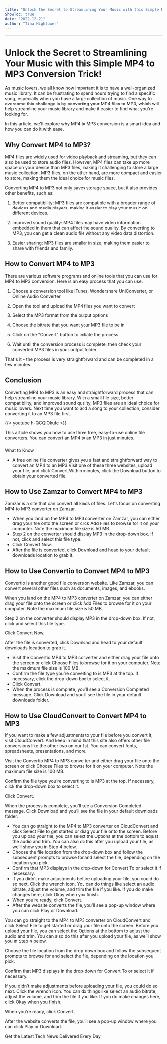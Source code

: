 ```yaml
---
title: "Unlock the Secret to Streamlining Your Music with this Simple MP4 to MP3 Conversion Trick!"
ShowToc: true 
date: "2022-12-21"
author: "Tina Hightower"
---
```

*****
# Unlock the Secret to Streamlining Your Music with this Simple MP4 to MP3 Conversion Trick!

As music lovers, we all know how important it is to have a well-organized music library. It can be frustrating to spend hours trying to find a specific song, especially when you have a large collection of music. One way to overcome this challenge is by converting your MP4 files to MP3, which will help streamline your music library and make it easier to find what you're looking for.

In this article, we'll explore why MP4 to MP3 conversion is a smart idea and how you can do it with ease. 

## Why Convert MP4 to MP3?

MP4 files are widely used for video playback and streaming, but they can also be used to store audio files. However, MP4 files can take up more space on your device than MP3 files, making it challenging to store a large music collection. MP3 files, on the other hand, are more compact and easier to store, making them the ideal choice for music files.

Converting MP4 to MP3 not only saves storage space, but it also provides other benefits, such as:

1. Better compatibility: MP3 files are compatible with a broader range of devices and media players, making it easier to play your music on different devices.

2. Improved sound quality: MP4 files may have video information embedded in them that can affect the sound quality. By converting to MP3, you can get a clean audio file without any video data distortion.

3. Easier sharing: MP3 files are smaller in size, making them easier to share with friends and family.

## How to Convert MP4 to MP3

There are various software programs and online tools that you can use for MP4 to MP3 conversion. Here is an easy process that you can use:

1. Choose a conversion tool like iTunes, Wondershare UniConverter, or Online Audio Converter

2. Open the tool and upload the MP4 files you want to convert

3. Select the MP3 format from the output options

4. Choose the bitrate that you want your MP3 file to be in

5. Click on the "Convert" button to initiate the process

6. Wait until the conversion process is complete, then check your converted MP3 files in your output folder

That's it - the process is very straightforward and can be completed in a few minutes. 

## Conclusion

Converting MP4 to MP3 is an easy and straightforward process that can help streamline your music library. With a small file size, better compatibility, and improved sound quality, MP3 files are an ideal choice for music lovers. Next time you want to add a song to your collection, consider converting it to an MP3 file first.

{{< youtube h-QCQiOkufc >}} 




This article shows you how to use three free, easy-to-use online file converters. You can convert an MP4 to an MP3 in just minutes.

 
### 
What to Know
 
- A free online file converter gives you a fast and straightforward way to convert an MP4 to an MP3.Visit one of these three websites, upload your file, and click Convert.Within minutes, click the Download button to obtain your converted file.

 
##   How to Use Zamzar to Convert MP4 to MP3  
 

Zamzar is a site that can convert all kinds of files. Let's focus on converting MP4 to MP3 converter on Zamzar.

 
- When you land on the MP4 to MP3 converter on Zamzar, you can either drag your file onto the screen or click Add Files to browse for it on your computer. Note the maximum file size is 50 MB.
 - Step 2 on the converter should display MP3 in the drop-down box. If not, click and select this file type.
 - Click Convert Now.
 - After the file is converted, click Download and head to your default downloads location to grab it.

 
##   How to Use Convertio to Convert MP4 to MP3  
 

Convertio is another good file conversion website. Like Zamzar, you can convert several other files such as documents, images, and ebooks.

 

When you land on the MP4 to MP3 converter on Zamzar, you can either drag your file onto the screen or click Add Files to browse for it on your computer. Note the maximum file size is 50 MB.

 

Step 2 on the converter should display MP3 in the drop-down box. If not, click and select this file type.

 

Click Convert Now.

 

After the file is converted, click Download and head to your default downloads location to grab it.

 
- Visit the Convertio MP4 to MP3 converter and either drag your file onto the screen or click Choose Files to browse for it on your computer. Note the maximum file size is 100 MB.
 - Confirm the file type you’re converting to is MP3 at the top. If necessary, click the drop-down box to select it.
 - Click Convert.
 - When the process is complete, you’ll see a Conversion Completed message. Click Download and you’ll see the file in your default downloads folder.

 
##   How to Use CloudConvert to Convert MP4 to MP3  
 

If you want to make a few adjustments to your file before you convert it, visit CloudConvert. And keep in mind that this site also offers other file conversions like the other two on our list. You can convert fonts, spreadsheets, presentations, and more.

 

Visit the Convertio MP4 to MP3 converter and either drag your file onto the screen or click Choose Files to browse for it on your computer. Note the maximum file size is 100 MB.

 

Confirm the file type you’re converting to is MP3 at the top. If necessary, click the drop-down box to select it.

 

Click Convert.

 

When the process is complete, you’ll see a Conversion Completed message. Click Download and you’ll see the file in your default downloads folder.

 
- You can go straight to the MP4 to MP3 converter on CloudConvert and click Select File to get started or drag your file onto the screen. Before you upload your file, you can select the Options at the bottom to adjust the audio and trim. You can also do this after you upload your file, as we’ll show you in Step 4 below.
 - Choose the file location from the drop-down box and follow the subsequent prompts to browse for and select the file, depending on the location you pick.
 - Confirm that MP3 displays in the drop-down for Convert To or select it if necessary.
 - If you didn’t make adjustments before uploading your file, you could do so next. Click the wrench icon. You can do things like select an audio bitrate, adjust the volume, and trim the file if you like. If you do make changes here, click Okay when you finish.
 - When you’re ready, click Convert.
 - After the website converts the file, you’ll see a pop-up window where you can click Play or Download.

 

You can go straight to the MP4 to MP3 converter on CloudConvert and click Select File to get started or drag your file onto the screen. Before you upload your file, you can select the Options at the bottom to adjust the audio and trim. You can also do this after you upload your file, as we’ll show you in Step 4 below.

 

Choose the file location from the drop-down box and follow the subsequent prompts to browse for and select the file, depending on the location you pick.

 

Confirm that MP3 displays in the drop-down for Convert To or select it if necessary. 

 

If you didn’t make adjustments before uploading your file, you could do so next. Click the wrench icon. You can do things like select an audio bitrate, adjust the volume, and trim the file if you like. If you do make changes here, click Okay when you finish.

 

When you’re ready, click Convert.

 

After the website converts the file, you’ll see a pop-up window where you can click Play or Download.

 

Get the Latest Tech News Delivered Every Day




